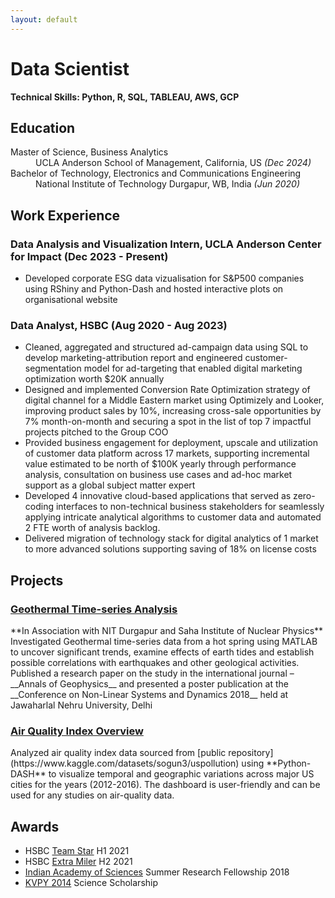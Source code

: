 ```yaml
---
layout: default
---
```


# Data Scientist

**Technical Skills: Python, R, SQL, TABLEAU, AWS, GCP**

## Education
<dl>
<dt>Master of Science, Business Analytics</dt>
<dd>UCLA Anderson School of Management, California, US <i>(Dec 2024)</i></dd>
<dt>Bachelor of Technology, Electronics and Communications Engineering</dt>
<dd>National Institute of Technology Durgapur, WB, India <i>(Jun 2020)</i></dd>
</dl>

## Work Experience

### Data Analysis and Visualization Intern, UCLA Anderson Center for Impact (Dec 2023 - Present)

* Developed corporate ESG data vizualisation for S&P500 companies using RShiny and Python-Dash and hosted interactive plots on organisational website

### Data Analyst, HSBC (Aug 2020 - Aug 2023)
* Cleaned, aggregated and structured ad-campaign data using SQL to develop marketing-attribution report and engineered customer-segmentation model for ad-targeting that enabled digital marketing optimization worth $20K annually
* Designed and implemented Conversion Rate Optimization strategy of digital channel for a Middle Eastern market using Optimizely and Looker, improving product sales by 10%, increasing cross-sale opportunities by 7% month-on-month and securing a spot in the list of top 7 impactful projects pitched to the Group COO
* Provided business engagement for deployment, upscale and utilization of customer data platform across 17 markets, supporting incremental value estimated to be north of $100K yearly through performance analysis, consultation on business use cases and ad-hoc market support as a global subject matter expert
* Developed 4 innovative cloud-based applications that served as zero-coding interfaces to non-technical business stakeholders for seamlessly applying intricate analytical algorithms to customer data and automated 2 FTE worth of analysis backlog.
* Delivered migration of technology stack for digital analytics of 1 market to more advanced solutions supporting saving of 18% on license costs

## Projects

<h3><a href="https://www.annalsofgeophysics.eu/index.php/annals/article/view/8174" target="_blank" rel="noopener noreferrer">Geothermal Time-series Analysis</a></h3>
**In Association with NIT Durgapur and Saha Institute of Nuclear Physics**
Investigated Geothermal time-series data from a hot spring using MATLAB to uncover significant trends, examine effects of earth tides and establish possible correlations with earthquakes and other geological activities. Published a research paper on the study in the international journal – __Annals of Geophysics__ and presented a poster publication at the __Conference on Non-Linear Systems and Dynamics 2018__ held at Jawaharlal Nehru University, Delhi


<h3><a href="https://air-quality-index-dash.onrender.com/" target="_blank" rel="noopener noreferrer">Air Quality Index Overview</a></h3>
Analyzed air quality index data sourced from [public repository](https://www.kaggle.com/datasets/sogun3/uspollution) using **Python-DASH** to visualize temporal and geographic variations across major US cities for the years (2012-2016). The dashboard is user-friendly and can be used for any studies on air-quality data.

## Awards
* HSBC [Team Star](https://drive.google.com/file/d/1dV3L6g_fxp8hNS84IcebqKdBJRGBBQ7E/view) H1 2021
* HSBC [Extra Miler](https://drive.google.com/file/d/1PZTfLsbASXe-vyHg9oZf5WWIu-ifFr9Z/view) H2 2021
* [Indian Academy of Sciences](https://www.ias.ac.in/) Summer Research Fellowship 2018
* [KVPY 2014](https://dst.gov.in/scientific-programmes/scientific-engineering-research/kishore-vaigyanik-protsahan-yojana-kvpy) Science Scholarship
